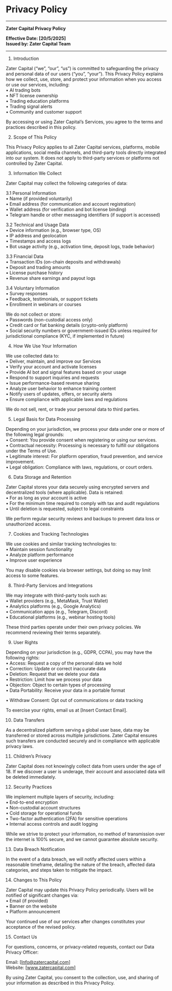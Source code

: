 # Privacy Policy

***

**Zater Capital Privacy Policy**

**Effective Date: \[20/5/2025]**\
**Issued by: Zater Capital Team**

***

1. Introduction

Zater Capital (“we”, “our”, “us”) is committed to safeguarding the privacy and personal data of our users (“you”, “your”). This Privacy Policy explains how we collect, use, store, and protect your information when you access or use our services, including:\
• AI trading bots\
• NFT license ownership\
• Trading education platforms\
• Trading signal alerts\
• Community and customer support

By accessing or using Zater Capital’s Services, you agree to the terms and practices described in this policy.



2. Scope of This Policy

This Privacy Policy applies to all Zater Capital services, platforms, mobile applications, social media channels, and third-party tools directly integrated into our system. It does not apply to third-party services or platforms not controlled by Zater Capital.



3. Information We Collect

Zater Capital may collect the following categories of data:

3.1 Personal Information\
• Name (if provided voluntarily)\
• Email address (for communication and account registration)\
• Wallet address (for verification and bot license binding)\
• Telegram handle or other messaging identifiers (if support is accessed)

3.2 Technical and Usage Data\
• Device information (e.g., browser type, OS)\
• IP address and geolocation\
• Timestamps and access logs\
• Bot usage activity (e.g., activation time, deposit logs, trade behavior)

3.3 Financial Data\
• Transaction IDs (on-chain deposits and withdrawals)\
• Deposit and trading amounts\
• License purchase history\
• Revenue share earnings and payout logs

3.4 Voluntary Information\
• Survey responses\
• Feedback, testimonials, or support tickets\
• Enrollment in webinars or courses

We do not collect or store:\
• Passwords (non-custodial access only)\
• Credit card or fiat banking details (crypto-only platform)\
• Social security numbers or government-issued IDs unless required for jurisdictional compliance (KYC, if implemented in future)



4. How We Use Your Information

We use collected data to:\
• Deliver, maintain, and improve our Services\
• Verify your account and activate licenses\
• Provide AI bot and signal features based on your usage\
• Respond to support inquiries and requests\
• Issue performance-based revenue sharing\
• Analyze user behavior to enhance training content\
• Notify users of updates, offers, or security alerts\
• Ensure compliance with applicable laws and regulations

We do not sell, rent, or trade your personal data to third parties.



5. Legal Basis for Data Processing

Depending on your jurisdiction, we process your data under one or more of the following legal grounds:\
• Consent: You provide consent when registering or using our services.\
• Contractual necessity: Processing is necessary to fulfill our obligations under the Terms of Use.\
• Legitimate interest: For platform operation, fraud prevention, and service improvement.\
• Legal obligation: Compliance with laws, regulations, or court orders.



6. Data Storage and Retention

Zater Capital stores your data securely using encrypted servers and decentralized tools (where applicable). Data is retained:\
• For as long as your account is active\
• For the minimum time required to comply with tax and audit regulations\
• Until deletion is requested, subject to legal constraints

We perform regular security reviews and backups to prevent data loss or unauthorized access.



7. Cookies and Tracking Technologies

We use cookies and similar tracking technologies to:\
• Maintain session functionality\
• Analyze platform performance\
• Improve user experience

You may disable cookies via browser settings, but doing so may limit access to some features.



8. Third-Party Services and Integrations

We may integrate with third-party tools such as:\
• Wallet providers (e.g., MetaMask, Trust Wallet)\
• Analytics platforms (e.g., Google Analytics)\
• Communication apps (e.g., Telegram, Discord)\
• Educational platforms (e.g., webinar hosting tools)

These third parties operate under their own privacy policies. We recommend reviewing their terms separately.



9. User Rights

Depending on your jurisdiction (e.g., GDPR, CCPA), you may have the following rights:\
• Access: Request a copy of the personal data we hold\
• Correction: Update or correct inaccurate data\
• Deletion: Request that we delete your data\
• Restriction: Limit how we process your data\
• Objection: Object to certain types of processing\
• Data Portability: Receive your data in a portable format

• Withdraw Consent: Opt out of communications or data tracking

To exercise your rights, email us at \[Insert Contact Email].



10. Data Transfers

As a decentralized platform serving a global user base, data may be transferred or stored across multiple jurisdictions. Zater Capital ensures such transfers are conducted securely and in compliance with applicable privacy laws.



11. Children’s Privacy

Zater Capital does not knowingly collect data from users under the age of 18. If we discover a user is underage, their account and associated data will be deleted immediately.



12. Security Practices

We implement multiple layers of security, including:\
• End-to-end encryption\
• Non-custodial account structures\
• Cold storage for operational funds\
• Two-factor authentication (2FA) for sensitive operations\
• Internal access controls and audit logging

While we strive to protect your information, no method of transmission over the internet is 100% secure, and we cannot guarantee absolute security.



13. Data Breach Notification

In the event of a data breach, we will notify affected users within a reasonable timeframe, detailing the nature of the breach, affected data categories, and steps taken to mitigate the impact.



14. Changes to This Policy

Zater Capital may update this Privacy Policy periodically. Users will be notified of significant changes via:\
• Email (if provided)\
• Banner on the website\
• Platform announcement

Your continued use of our services after changes constitutes your acceptance of the revised policy.



15. Contact Us

For questions, concerns, or privacy-related requests, contact our Data Privacy Officer:

Email: \[Info@zatercapital.com]\
Website: \[www.zatercapital.com]

By using Zater Capital, you consent to the collection, use, and sharing of your information as described in this Privacy Policy.
